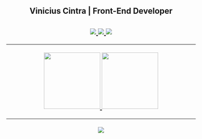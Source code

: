 <h2 id="header" align="center"> Vinicius Cintra | Front-End Developer <h2>
  
<p align="center">
  <a href="https://www.origamid.com/certificate/626c6810">
    <img src="https://skillicons.dev/icons?i=html,css" />
  </a>
  <a href="https://www.origamid.com/certificate/7943baf3">
    <img src="https://skillicons.dev/icons?i=js" />
  </a>
  <!--<a>
    <img src="https://skillicons.dev/icons?i=vue" />
  </a>
  <a href="https://vuetifyjs.com" target="_blank">
    <img src="https://cdn.vuetifyjs.com/images/logos/logo.svg" width="50">
  </a>-->
  <a>
    <img src="https://skillicons.dev/icons?i=figma" />
  </a>
</p>

---

<div align="center">
  <a href="https://github.com/Vinicius-Cintra-Ferreira">
  <img height="150em" src="https://github-readme-stats-sigma-five.vercel.app/api?username=Vinicius-Cintra-Ferreira&show_icons=true&theme=dark&include_all_commits=true&count_private=true&hide_border=true"/>
  <img height="150em" src="https://github-readme-stats-sigma-five.vercel.app/api/top-langs/?username=Vinicius-Cintra-Ferreira&layout=compact&langs_count=7&theme=dark&hide_border=true"/>
</div>

---
<p align="center">
  <a href="https://www.linkedin.com/in/vinicius-cf" target="_blanck">
    <img src="https://skillicons.dev/icons?i=linkedin"/>
  </a>
</p>

